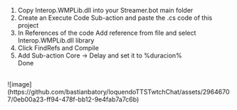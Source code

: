1. Copy Interop.WMPLib.dll into your Streamer.bot main folder<br />
2. Create an Execute Code Sub-action and paste the .cs code of this project<br />
3. In References of the code Add reference from file and select Interop.WMPLib.dll library<br />
4. Click FindRefs and Compile<br />
5. Add Sub-action Core -> Delay and set it to %duracion%<br />
Done<br />
<br />
![image](https://github.com/bastianbatory/loquendoTTSTwtchChat/assets/29646707/0eb00a23-ff94-478f-bb12-9e4fab7a7c6b)
